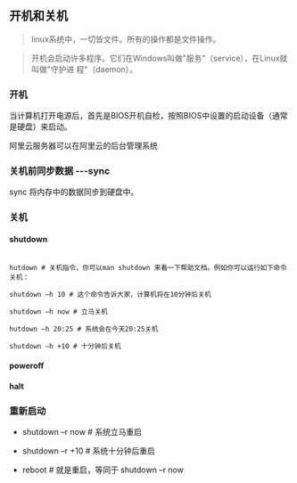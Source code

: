 
## 开机和关机

>linux系统中，一切皆文件。所有的操作都是文件操作。

>开机会启动许多程序。它们在Windows叫做"服务"（service），在Linux就叫做"守护进
程"（daemon）。

### 开机

当计算机打开电源后，首先是BIOS开机自检，按照BIOS中设置的启动设备（通常是硬盘）来启动。

阿里云服务器可以在阿里云的后台管理系统

### 关机前同步数据 ---sync

 sync 将内存中的数据同步到硬盘中。

### 关机

#### shutdown

```

hutdown # 关机指令，你可以man shutdown 来看一下帮助文档。例如你可以运行如下命令关机：

shutdown –h 10 # 这个命令告诉大家，计算机将在10分钟后关机

shutdown –h now # 立马关机

hutdown –h 20:25 # 系统会在今天20:25关机

shutdown –h +10 # 十分钟后关机

```

#### poweroff



#### halt


### 重新启动

* shutdown –r now # 系统立马重启

* shutdown –r +10 # 系统十分钟后重启

* reboot # 就是重启，等同于 shutdown –r now



